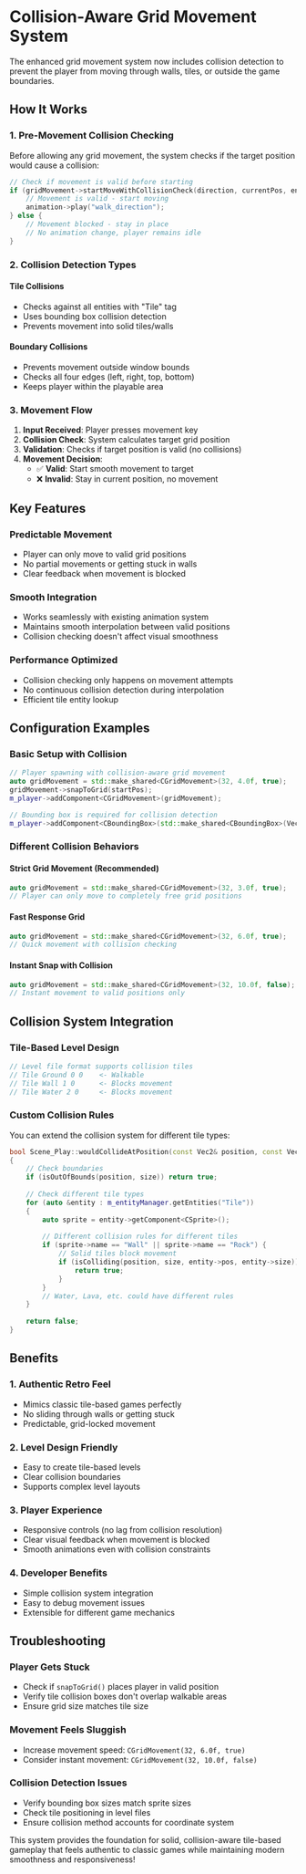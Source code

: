 # Collision-Aware Grid Movement System

The enhanced grid movement system now includes collision detection to prevent the player from moving through walls, tiles, or outside the game boundaries.

## How It Works

### 1. **Pre-Movement Collision Checking**
Before allowing any grid movement, the system checks if the target position would cause a collision:

```cpp
// Check if movement is valid before starting
if (gridMovement->startMoveWithCollisionCheck(direction, currentPos, entitySize, collisionCheck)) {
    // Movement is valid - start moving
    animation->play("walk_direction");
} else {
    // Movement blocked - stay in place
    // No animation change, player remains idle
}
```

### 2. **Collision Detection Types**

#### **Tile Collisions**
- Checks against all entities with "Tile" tag
- Uses bounding box collision detection
- Prevents movement into solid tiles/walls

#### **Boundary Collisions**
- Prevents movement outside window bounds
- Checks all four edges (left, right, top, bottom)
- Keeps player within the playable area

### 3. **Movement Flow**

1. **Input Received**: Player presses movement key
2. **Collision Check**: System calculates target grid position
3. **Validation**: Checks if target position is valid (no collisions)
4. **Movement Decision**: 
   - ✅ **Valid**: Start smooth movement to target
   - ❌ **Invalid**: Stay in current position, no movement

## Key Features

### **Predictable Movement**
- Player can only move to valid grid positions
- No partial movements or getting stuck in walls
- Clear feedback when movement is blocked

### **Smooth Integration**
- Works seamlessly with existing animation system
- Maintains smooth interpolation between valid positions
- Collision checking doesn't affect visual smoothness

### **Performance Optimized**
- Collision checking only happens on movement attempts
- No continuous collision detection during interpolation
- Efficient tile entity lookup

## Configuration Examples

### **Basic Setup with Collision**
```cpp
// Player spawning with collision-aware grid movement
auto gridMovement = std::make_shared<CGridMovement>(32, 4.0f, true);
gridMovement->snapToGrid(startPos);
m_player->addComponent<CGridMovement>(gridMovement);

// Bounding box is required for collision detection
m_player->addComponent<CBoundingBox>(std::make_shared<CBoundingBox>(Vec2{32, 32}));
```

### **Different Collision Behaviors**

#### **Strict Grid Movement** (Recommended)
```cpp
auto gridMovement = std::make_shared<CGridMovement>(32, 3.0f, true);
// Player can only move to completely free grid positions
```

#### **Fast Response Grid**
```cpp
auto gridMovement = std::make_shared<CGridMovement>(32, 6.0f, true);
// Quick movement with collision checking
```

#### **Instant Snap with Collision**
```cpp
auto gridMovement = std::make_shared<CGridMovement>(32, 10.0f, false);
// Instant movement to valid positions only
```

## Collision System Integration

### **Tile-Based Level Design**
```cpp
// Level file format supports collision tiles
// Tile Ground 0 0    <- Walkable
// Tile Wall 1 0      <- Blocks movement
// Tile Water 2 0     <- Blocks movement
```

### **Custom Collision Rules**
You can extend the collision system for different tile types:

```cpp
bool Scene_Play::wouldCollideAtPosition(const Vec2& position, const Vec2& size)
{
    // Check boundaries
    if (isOutOfBounds(position, size)) return true;
    
    // Check different tile types
    for (auto &entity : m_entityManager.getEntities("Tile"))
    {
        auto sprite = entity->getComponent<CSprite>();
        
        // Different collision rules for different tiles
        if (sprite->name == "Wall" || sprite->name == "Rock") {
            // Solid tiles block movement
            if (isColliding(position, size, entity->pos, entity->size)) {
                return true;
            }
        }
        // Water, Lava, etc. could have different rules
    }
    
    return false;
}
```

## Benefits

### **1. Authentic Retro Feel**
- Mimics classic tile-based games perfectly
- No sliding through walls or getting stuck
- Predictable, grid-locked movement

### **2. Level Design Friendly**
- Easy to create tile-based levels
- Clear collision boundaries
- Supports complex level layouts

### **3. Player Experience**
- Responsive controls (no lag from collision resolution)
- Clear visual feedback when movement is blocked
- Smooth animations even with collision constraints

### **4. Developer Benefits**
- Simple collision system integration
- Easy to debug movement issues
- Extensible for different game mechanics

## Troubleshooting

### **Player Gets Stuck**
- Check if `snapToGrid()` places player in valid position
- Verify tile collision boxes don't overlap walkable areas
- Ensure grid size matches tile size

### **Movement Feels Sluggish**
- Increase movement speed: `CGridMovement(32, 6.0f, true)`
- Consider instant movement: `CGridMovement(32, 10.0f, false)`

### **Collision Detection Issues**
- Verify bounding box sizes match sprite sizes
- Check tile positioning in level files
- Ensure collision method accounts for coordinate system

This system provides the foundation for solid, collision-aware tile-based gameplay that feels authentic to classic games while maintaining modern smoothness and responsiveness!
